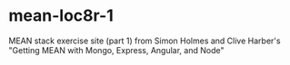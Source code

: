 # mean-loc8r-1
MEAN stack exercise site (part 1) from Simon Holmes and Clive Harber's "Getting MEAN with Mongo, Express, Angular, and Node"
